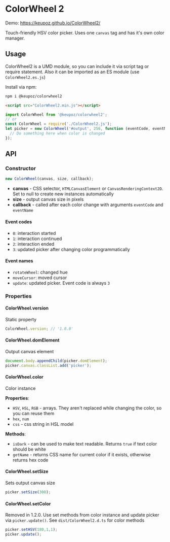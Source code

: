 # ColorWheel 2
Demo: https://keupoz.github.io/ColorWheel2/

Touch-friendly HSV color picker. Uses one `canvas` tag and has it's own color manager.

## Usage
ColorWheel2 is a UMD module, so you can include it via script tag or require statement. Also it can be imported as an ES module (use `ColorWheel2.es.js`)

Install via npm:
```bash
npm i @keupoz/colorwheel2
```

```html
<script src="ColorWheel2.min.js"></script>
```

```javascript
import ColorWheel from '@keupoz/colorwheel2';
// or
const ColorWheel = require('./ColorWheel2.js');
let picker = new ColorWheel('#output', 256, function (eventCode, eventName) {
  // Do something here when color is changed
});
```

## API

### Constructor

```javascript
new ColorWheel(canvas, size, callback);
```

- **canvas** - CSS selector, `HTMLCanvasElement` or `CanvasRenderingContext2D`. Set to null to create new instances automatically
- **size** - output canvas size in pixels
- **callback** - called after each color change with arguments `eventCode` and `eventName`

#### Event codes
- `0`: interaction started
- `1`: interaction continued
- `2`: interaction ended
- `3`: updated picker after changing color programmatically

#### Event names
- `rotateWheel`: changed hue
- `moveCursor`: moved cursor
- `update`: updated picker. Event code is always `3`

### Properties

#### ColorWheel.version
Static property

```javascript
ColorWheel.version; // '1.0.0'
```

#### ColorWheel.domElement
Output canvas element

```javascript
document.body.appendChild(picker.domElement);
picker.canvas.classList.add('picker');
```

#### ColorWheel.color
Color instance

**Properties**:
- `HSV`, `HSL`, `RGB` - arrays. They aren't replaced while changing the color, so you can reuse them
- `hex`, `num`
- `css` - css string in HSL model

**Methods**:
- `isDark` - can be used to make text readable. Returns `true` if text color should be white
- `getName` - returns CSS name for current color if it exists, otherwise returns hex code

#### ColorWheel.setSize
Sets output canvas size

```javascript
picker.setSize(300);
```

#### ColorWheel.setColor
Removed in 1.2.0. Use set methods from color instance and update picker via `picker.update()`. See `dist/ColorWheel2.d.ts` for color methods

```javascript
picker.setHSV(180,1,1);
picker.update();
```
